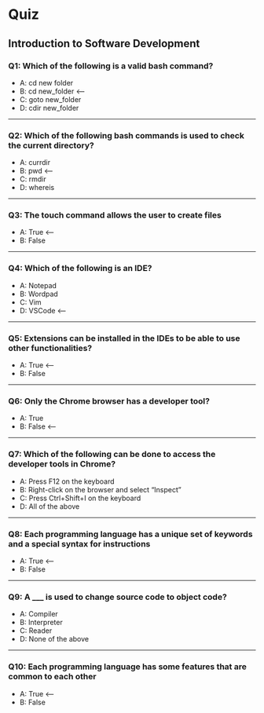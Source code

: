 # Quiz

## Introduction to Software Development

### Q1: Which of the following is a valid bash command?
- A: cd new folder
- B: cd new_folder  <--
- C: goto new_folder
- D: cdir new_folder
---

### Q2: Which of the following bash commands is used to check the current directory?
- A: currdir
- B: pwd <--
- C: rmdir
- D: whereis
---

### Q3: The touch command allows the user to create files
- A: True <--
- B: False
---

### Q4: Which of the following is an IDE?
- A: Notepad
- B: Wordpad
- C: Vim
- D: VSCode <--
---

### Q5: Extensions can be installed in the IDEs to be able to use other functionalities?
- A: True <--
- B: False
---

### Q6: Only the Chrome browser has a developer tool?
- A: True
- B: False <--
---

### Q7: Which of the following can be done to access the developer tools in Chrome?
- A: Press F12 on the keyboard
- B: Right-click on the browser and select “Inspect”
- C: Press Ctrl+Shift+I on the keyboard
- D: All of the above
---

### Q8: Each programming language has a unique set of keywords and a special syntax for instructions
- A: True <--
- B: False
---

### Q9: A ___ is used to change source code to object code?
- A: Compiler
- B: Interpreter
- C: Reader
- D: None of the above
---

### Q10: Each programming language has some features that are common to each other
- A: True <--
- B: False
